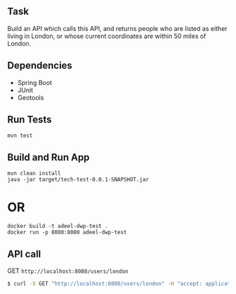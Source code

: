 ## Task
Build an API which calls this API, and returns people who are listed as either living in London, or whose current coordinates are within 50 miles of London.
## Dependencies
- Spring Boot
- JUnit
- Geotools

## Run Tests
```
mvn test
```
## Build and Run App
```
mvn clean install
java -jar target/tech-test-0.0.1-SNAPSHOT.jar
```
# OR
```
docker build -t adeel-dwp-test .  
docker run -p 8080:8080 adeel-dwp-test
```


## API call

GET ```http://localhost:8080/users/london```
```bash
$ curl -X GET "http://localhost:8080/users/london" -H "accept: application/json"
```
